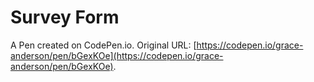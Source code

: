 # Survey Form

A Pen created on CodePen.io. Original URL: [https://codepen.io/grace-anderson/pen/bGexKOe](https://codepen.io/grace-anderson/pen/bGexKOe).


